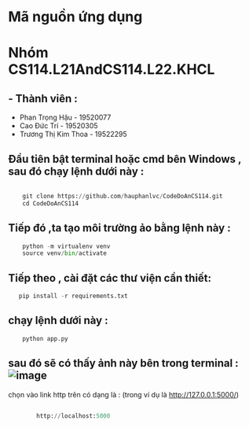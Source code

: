 # Mã nguồn ứng dụng
# Nhóm CS114.L21AndCS114.L22.KHCL

## - Thành viên  :
+ Phan Trọng Hậu - 19520077
+ Cao Đức Trí - 19520305
+  Trương Thị Kim Thoa - 19522295
## Đầu tiên bật terminal hoặc cmd bên Windows , sau đó chạy lệnh dưới này :

```python

    git clone https://github.com/hauphanlvc/CodeDoAnCS114.git  
    cd CodeDoAnCS114
```
## Tiếp đó ,ta tạo môi trường ảo bằng lệnh này :

```python
    python -m virtualenv venv   
    source venv/bin/activate
```

## Tiếp theo , cài đặt các thư viện cần thiết:

```python
   pip install -r requirements.txt 
```


## chạy lệnh dưới này :

```python
    python app.py
```
## sau đó sẽ có thấy ảnh này bên trong terminal : ![image](https://user-images.githubusercontent.com/34708839/129343942-26e29a46-830b-4732-bc8d-5a74dfa19e9e.png)
chọn vào link http trên có dạng là : (trong ví dụ là http://127.0.0.1:5000/)

```python

        http://localhost:5000
```
